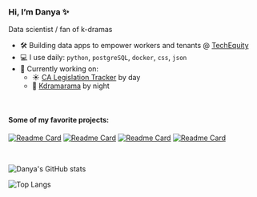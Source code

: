 ### Hi, I’m Danya ✨
Data scientist / fan of k-dramas
</br>

- 🛠️ Building data apps to empower workers and tenants @ [TechEquity](https://techequity.us/people/danya-sherbini/)
- 💻 I use daily: `python`, `postgreSQL`, `docker`, `css`, `json`
- 🧰 Currently working on:
  - ☀️ [CA Legislation Tracker](https://github.com/techequitycollaborative/legislation-tracker/subscription) by day
  - 🌚 [Kdramarama](https://github.com/dsherbini/kdrama-recommendations/subscription) by night

</br>

#### Some of my favorite projects:

[![Readme Card](https://github-readme-stats.vercel.app/api/pin/?username=techequitycollaborative&repo=legislation-tracker&theme=shadow_blue)](https://github.com/anuraghazra/github-readme-stats)
[![Readme Card](https://github-readme-stats.vercel.app/api/pin/?username=dsherbini&repo=kdrama-recommendations&theme=shadow_blue)](https://github.com/anuraghazra/github-readme-stats)
[![Readme Card](https://github-readme-stats.vercel.app/api/pin/?username=techequitycollaborative&repo=tenantprotections2&theme=shadow_blue)](https://github.com/anuraghazra/github-readme-stats)
[![Readme Card](https://github-readme-stats.vercel.app/api/pin/?username=techequitycollaborative&repo=cwdp&theme=shadow_blue)](https://github.com/anuraghazra/github-readme-stats)

</br>

![Danya's GitHub stats](https://github-readme-stats.vercel.app/api?username=dsherbini&show_icons=true&include_all_commits=true&hide_rank=true&show=prs_merged,reviews&theme=shadow_blue)

![Top Langs](https://github-readme-stats.vercel.app/api/top-langs/?username=dsherbini&exclude_repo=abortion-laws-by-state-map&layout=donut&theme=shadow_blue)

<!---
dsherbini/dsherbini is a ✨ special ✨ repository because its `README.md` (this file) appears on your GitHub profile.
You can click the Preview link to take a look at your changes.
--->
